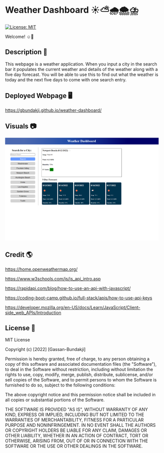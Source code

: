 # Weather Dashboard ☀️⛅🌧️🌨️⛈️

[![License: MIT](https://img.shields.io/badge/License-MIT-yellow.svg)](https://opensource.org/licenses/MIT)

Welcome! ☺️👋

## Description 📝

This webpage is a weather application. When you input a city in the search bar it populates the current weather and details of the weather along with a five day forecast. You will be able to use this to find out what the weather is today and the next five days to come with one search entry. 

## Deployed Webpage 🖥️

https://gbundakji.github.io/weather-dashboard/

## Visuals 📷

<img src = "./assets/images/weather-dashboard.png" width = "500px">

## Credit 🌎

https://home.openweathermap.org/

https://www.w3schools.com/js/js_api_intro.asp

https://rapidapi.com/blog/how-to-use-an-api-with-javascript/

https://coding-boot-camp.github.io/full-stack/apis/how-to-use-api-keys

https://developer.mozilla.org/en-US/docs/Learn/JavaScript/Client-side_web_APIs/Introduction


## License 🔑

MIT License

Copyright (c) [2022] [Gassan-Bundakji]

Permission is hereby granted, free of charge, to any person obtaining a copy of this software and associated documentation files (the "Software"), to deal in the Software without restriction, including without limitation the rights to use, copy, modify, merge, publish, distribute, sublicense, and/or sell copies of the Software, and to permit persons to whom the Software is furnished to do so, subject to the following conditions:

The above copyright notice and this permission notice shall be included in all copies or substantial portions of the Software.

THE SOFTWARE IS PROVIDED "AS IS", WITHOUT WARRANTY OF ANY KIND, EXPRESS OR IMPLIED, INCLUDING BUT NOT LIMITED TO THE WARRANTIES OF MERCHANTABILITY, FITNESS FOR A PARTICULAR PURPOSE AND NONINFRINGEMENT. IN NO EVENT SHALL THE AUTHORS OR COPYRIGHT HOLDERS BE LIABLE FOR ANY CLAIM, DAMAGES OR OTHER LIABILITY, WHETHER IN AN ACTION OF CONTRACT, TORT OR OTHERWISE, ARISING FROM, OUT OF OR IN CONNECTION WITH THE SOFTWARE OR THE USE OR OTHER DEALINGS IN THE SOFTWARE.